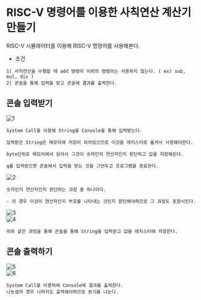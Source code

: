 # RISC-V 명령어를 이용한 사칙연산 계산기 만들기

RISC-V 시뮬레이터를 이용해 RISC-V 명령어를 사용해본다.

* 조건
```
1) 사칙연산을 수행할 때 add 명령어 이외의 명령어는 사용하지 않는다. ( ex) sub, mul, div )
2) 콘솔을 통해 입력을 받고 콘솔에 결과를 출력한다.
```

## 콘솔 입력받기
![1](https://user-images.githubusercontent.com/28796089/100012844-46177500-2e17-11eb-92ab-42bd219f1246.JPG)
```
System Call을 이용해 String을 Console을 통해 입력받는다.

입력받은 String은 메모리에 저장이 되어있으므로 이것을 레지스터로 옮겨서 사용해야한다.

byte단위로 메모리에서 읽어서 그것이 숫자인지 연산자인지 판단하고 값을 저장해둔다.

q를 입력받으면 콘솔에서 입력을 받는 것을 그만두고 프로그램을 종료한다.
```
![2](https://user-images.githubusercontent.com/28796089/100012956-7232f600-2e17-11eb-9144-27dfefb3735f.JPG)
```
숫자인지 연산자인지 판단하는 과정 중 하나이다.

- 의 경우 이것이 연산자인지 부호를 나타내는 것인지 판단해야하므로 그 과정도 포함시킨다.
```
![3](https://user-images.githubusercontent.com/28796089/100013126-adcdc000-2e17-11eb-9a84-52b12f5caa49.JPG)  
![4](https://user-images.githubusercontent.com/28796089/100013185-c342ea00-2e17-11eb-8284-0d67cd046eb5.JPG)
```
위와 같은 과정을 통해 콘솔을 통해 String을 입력받고 값을 레지스터에 저장한다.
```

## 콘솔 출력하기
![5](https://user-images.githubusercontent.com/28796089/100013359-10bf5700-2e18-11eb-8c14-8576ffc3d6cb.JPG)  
![6](https://user-images.githubusercontent.com/28796089/100013360-1157ed80-2e18-11eb-94f5-a3b3359ce99a.JPG)
```
System Call을 이용하여 Console에 결과를 출력한다.
나눗셈의 경우 나머지도 출력해야하므로 분기를 나눈다.
```
